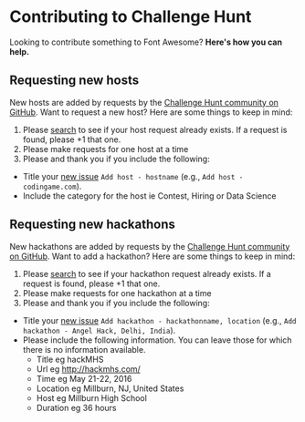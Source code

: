 # Contributing to Challenge Hunt

Looking to contribute something to Font Awesome? **Here's how you can help.**



## Requesting new hosts

New hosts are added by requests by the [Challenge Hunt community on GitHub](../../issues). Want to request a new host? Here are some things to keep in mind:

1. Please [search](../../search?type=Issues) to see if your host request already exists. If a request is found, please +1 that one.
2. Please make requests for one host at a time
3. Please and thank you if you include the following:
  - Title your [new issue](../../issues/new?title=Add%20host-%20) `Add host - hostname` (e.g., `Add host - codingame.com`).
  - Include the category for the host ie Contest, Hiring or Data Science


## Requesting new hackathons

New hackathons are added by requests by the [Challenge Hunt community on GitHub](../../issues). Want to add a hackathon? Here are some things to keep in mind:

1. Please [search](../../search?type=Issues) to see if your hackathon request already exists. If a request is found, please +1 that one.
2. Please make requests for one hackathon at a time
3. Please and thank you if you include the following:
  - Title your [new issue](../../issues/new?title=Add%20host-%20) `Add hackathon - hackathonname, location` (e.g., `Add hackathon - Angel Hack, Delhi, India`).
  - Please include the following information. You can leave those for which there is no information available.
  	- Title eg hackMHS
    - Url eg http://hackmhs.com/
    - Time eg May 21-22, 2016
    - Location eg Millburn, NJ, United States
    - Host eg Millburn High School
    - Duration eg 36 hours

